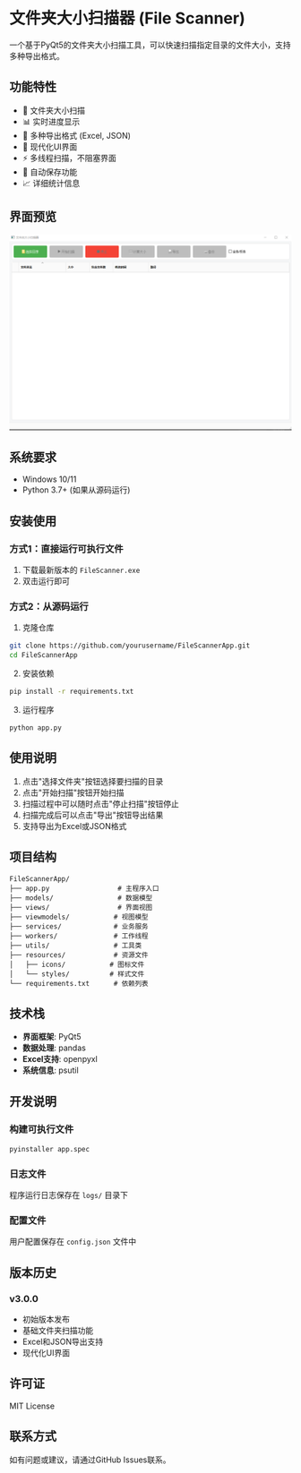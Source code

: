 # 文件夹大小扫描器 (File Scanner)

一个基于PyQt5的文件夹大小扫描工具，可以快速扫描指定目录的文件大小，支持多种导出格式。

## 功能特性

- 📁 文件夹大小扫描
- 📊 实时进度显示
- 💾 多种导出格式 (Excel, JSON)
- 🎨 现代化UI界面
- ⚡ 多线程扫描，不阻塞界面
- 🔄 自动保存功能
- 📈 详细统计信息

## 界面预览

![应用界面](Docs/ui.png)

## 系统要求

- Windows 10/11
- Python 3.7+ (如果从源码运行)

## 安装使用

### 方式1：直接运行可执行文件
1. 下载最新版本的 `FileScanner.exe`
2. 双击运行即可

### 方式2：从源码运行
1. 克隆仓库
```bash
git clone https://github.com/yourusername/FileScannerApp.git
cd FileScannerApp
```

2. 安装依赖
```bash
pip install -r requirements.txt
```

3. 运行程序
```bash
python app.py
```

## 使用说明

1. 点击"选择文件夹"按钮选择要扫描的目录
2. 点击"开始扫描"按钮开始扫描
3. 扫描过程中可以随时点击"停止扫描"按钮停止
4. 扫描完成后可以点击"导出"按钮导出结果
5. 支持导出为Excel或JSON格式

## 项目结构

```
FileScannerApp/
├── app.py                 # 主程序入口
├── models/                # 数据模型
├── views/                 # 界面视图
├── viewmodels/           # 视图模型
├── services/             # 业务服务
├── workers/              # 工作线程
├── utils/                # 工具类
├── resources/            # 资源文件
│   ├── icons/           # 图标文件
│   └── styles/          # 样式文件
└── requirements.txt      # 依赖列表
```

## 技术栈

- **界面框架**: PyQt5
- **数据处理**: pandas
- **Excel支持**: openpyxl
- **系统信息**: psutil

## 开发说明

### 构建可执行文件
```bash
pyinstaller app.spec
```

### 日志文件
程序运行日志保存在 `logs/` 目录下

### 配置文件
用户配置保存在 `config.json` 文件中

## 版本历史

### v3.0.0
- 初始版本发布
- 基础文件夹扫描功能
- Excel和JSON导出支持
- 现代化UI界面

## 许可证

MIT License


## 联系方式

如有问题或建议，请通过GitHub Issues联系。
